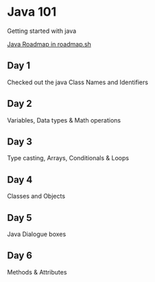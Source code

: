 # Java 101
Getting started with java

[Java Roadmap in roadmap.sh](https://roadmap.sh/java?s=681bcd163da6ef5848779e5d)

## Day 1
Checked out the java Class Names and Identifiers

## Day 2
Variables, Data types & Math operations

## Day 3
Type casting, Arrays, Conditionals & Loops

## Day 4
Classes and Objects

## Day 5
Java Dialogue boxes

## Day 6
Methods & Attributes
